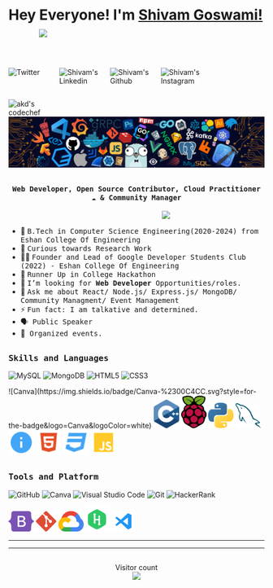 # Hey Everyone! I'm [Shivam Goswami!](https://github.com/codebanda) &nbsp;&nbsp;&nbsp;&nbsp;&nbsp;&nbsp;&nbsp;&nbsp; <img src="https://github.com/shivamgoswamihere/shivamgoswamihere/blob/master/wave-hello.gif" width="6%">
<br><br>
<a href="https://twitter.com/ShivamGoswami_">
  <img align="left" alt="Twitter" width="100px" src="https://img.shields.io/badge/Twitter-1DA1F2?style=for-the-badge&logo=Twitter&logoColor=white" />
</a>
<a href="https://www.linkedin.com/in/shivamgoswami-/">
  <img align="left" alt="Shivam's Linkedin" width="100px" src="https://img.shields.io/badge/Linkedin-0A66C2?style=for-the-badge&logo=Linkedin&logoColor=white" />
</a>
<a href="https://github.com/shivamgoswamihere">
  <img align="left" alt="Shivam's Github" width="100px" src="https://img.shields.io/badge/Github-181717?style=for-the-badge&logo=Github&logoColor=white" />
</a>
<a href="https://www.instagram.com/shivamgoswami__/">
  <img align="left" alt="Shivam's Instagram" width="100px" src="https://img.shields.io/badge/Instagram-E4405F?style=for-the-badge&logo=instagram&logoColor=white" />
</a>

<br><br>

<a href="mailto:shivamg@gmail.com">
  <img align="left" alt="akd's codechef" width="70px" src="https://img.shields.io/badge/Gmail-EA4335?style=for-the-badge&logo=Gmail&logoColor=white" /></a>
<br><br>
<img src="https://github.com/codebanda/codebanda/blob/7fd6fe80d17c4a889dba7fc46ae7ceadcbd24a01/header_.png">

## <p align="center"><h4 align="center"><samp> Web Developer, Open Source Contributor, Cloud Practitioner ☁  & Community Manager </samp></h4></p>

<div>
<img align="right" src="https://github.com/shivamgoswamihere/shivamgoswamihere/blob/54347fc486e16a32571e0747382615f49aab0c9f/code.gif" width="40%"/>
  <br>

- 👷 <samp>B.Tech in Computer Science Engineering(2020-2024) from Eshan College Of Engineering
- 🔭 <samp> Curious towards Research Work
- ✍🏻 <samp> Founder and Lead of Google Developer Students Club (2022) - Eshan College Of Engineering
- 🥇 <samp>Runner Up in College Hackathon 
- 💼 <samp>I’m looking for **Web Developer** Opportunities/roles.
- 💬 <samp>Ask me about React/ Node.js/ Express.js/ MongoDB/ Community Managment/ Event Management
- ⚡ <samp>Fun fact: I am talkative and determined.
- 🗣<samp> Public Speaker
- 🎫<samp> Organized events.
</div>

##
<h3><b><samp>Skills and Languages</samp></b></h3>


![MySQL](https://img.shields.io/badge/MySQL-4479A1?style=flat-square&logo=MySQL&logoColor=white)
![MongoDB](https://img.shields.io/badge/MongoDB-%234ea94b.svg?style=for-the-badge&logo=mongodb&logoColor=white)
![HTML5](https://img.shields.io/badge/HTML5-E34F26?style=flat-square&logo=HTML5&logoColor=white)
![CSS3](https://img.shields.io/badge/CSS3-1572B6?style=flat-square&logo=CSS3&logoColor=white)

<span>
  	![Canva](https://img.shields.io/badge/Canva-%2300C4CC.svg?style=for-the-badge&logo=Canva&logoColor=white)
<img src="https://github.com/codebanda/codebanda/blob/f72e33098aec6a3f53651ff7835549ded26db2c6/imgs/c.svg" alt="drawing" width="50"/>
<img src="https://github.com/codebanda/codebanda/blob/f72e33098aec6a3f53651ff7835549ded26db2c6/imgs/raspberry-pi.svg" alt="drawing" width="50"/>
<img src="https://github.com/codebanda/codebanda/blob/f72e33098aec6a3f53651ff7835549ded26db2c6/imgs/python-5.svg" alt="drawing" width="50"/>
<img src="https://github.com/codebanda/codebanda/blob/f72e33098aec6a3f53651ff7835549ded26db2c6/imgs/mysql-6.svg" alt="drawing" width="50"/>
<img src="https://github.com/codebanda/codebanda/blob/f72e33098aec6a3f53651ff7835549ded26db2c6/imgs/readme.svg" alt="drawing" width="50"/>
<img src="https://github.com/codebanda/codebanda/blob/f72e33098aec6a3f53651ff7835549ded26db2c6/imgs/html.svg" alt="drawing" width="50"/>
<img src="https://github.com/codebanda/codebanda/blob/f72e33098aec6a3f53651ff7835549ded26db2c6/imgs/css.svg" alt="drawing" width="50"/>
<img src="https://github.com/codebanda/codebanda/blob/f72e33098aec6a3f53651ff7835549ded26db2c6/imgs/javascript.svg" alt="drawing" width="50"/>
  </span>
    
##
<h3><b><samp>Tools and Platform</samp></b></h3>

![GitHub](https://img.shields.io/badge/GitHub-181717?style=flat-square&logo=github)
![Canva](https://img.shields.io/badge/Canva-%2300C4CC.svg?style=for-the-badge&logo=Canva&logoColor=white)
![Visual Studio Code](https://img.shields.io/badge/Visual_Studio_Code-007ACC?style=flat-square&logo=Visual-Studio-Code&logoColor=white)
![Git](https://img.shields.io/badge/Git-F05032?style=flat-square&logo=Git&logoColor=white)
![HackerRank](https://img.shields.io/badge/HackerRank-107C10?style=flat-square&logo=HackerRank&logoColor=black)

  
<span>
<img src="https://github.com/codebanda/codebanda/blob/881c4c230835d98a527310121a3025f28e46bbe6/imgs/bootstrap-5-1.svg" alt="drawing" width="50"/>
<img src="https://github.com/codebanda/codebanda/blob/881c4c230835d98a527310121a3025f28e46bbe6/imgs/git-icon.svg" alt="drawing" width="40"/>
<img src="https://github.com/codebanda/codebanda/blob/881c4c230835d98a527310121a3025f28e46bbe6/imgs/google-cloud-1.svg" alt="drawing" width="50"/>
<img src="https://github.com/codebanda/codebanda/blob/881c4c230835d98a527310121a3025f28e46bbe6/imgs/hackerrank.svg" alt="drawing" width="50"/>
<img src="https://github.com/codebanda/codebanda/blob/881c4c230835d98a527310121a3025f28e46bbe6/imgs/vscode.svg" alt="drawing" width="40"/>
</span>
<hr> 
  
<hr>


##
<p align="center"> 
  Visitor count<br>
  <img src="https://profile-counter.glitch.me/codebanda/count.svg" />
</p>
  
